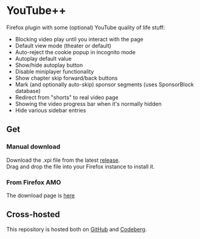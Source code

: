 # YouTube++
Firefox plugin with some (optional) YouTube quality of life stuff:
* Blocking video play until you interact with the page
* Default view mode (theater or default)
* Auto-reject the cookie popup in incognito mode
* Autoplay default value
* Show/hide autoplay button
* Disable miniplayer functionality
* Show chapter skip forward/back buttons
* Mark (and optionally auto-skip) sponsor segments (uses SponsorBlock database)
* Redirect from "shorts" to real video page
* Showing the video progress bar when it's normally hidden
* Hide various sidebar entries

## Get
### Manual download
Download the .xpi file from the latest [release](https://github.com/TheNamlessGuy/youtubeplusplus/releases).  
Drag and drop the file into your Firefox instance to install it.

### From Firefox AMO
The download page is [here](https://addons.mozilla.org/firefox/addon/youtubeplusplus/)

## Cross-hosted
This repository is hosted both on [GitHub](https://github.com/TheNamlessGuy/browser-youtubeplusplus) and [Codeberg](https://codeberg.org/TheNamlessGuy/browser-youtubeplusplus).

